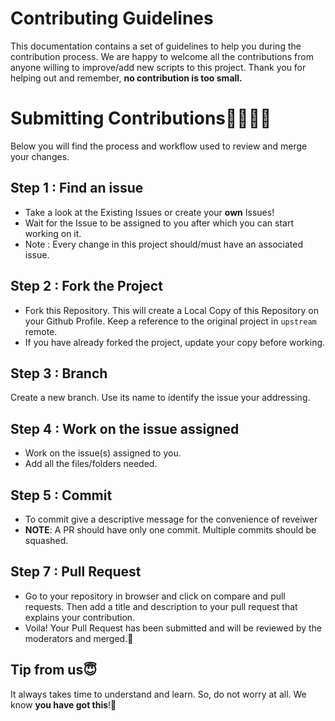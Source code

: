 # Contributing Guidelines

This documentation contains a set of guidelines to help you during the contribution process. 
We are happy to welcome all the contributions from anyone willing to improve/add new scripts to this project. Thank you for helping out and remember,
**no contribution is too small.**

# Submitting Contributions👩‍💻👨‍💻
Below you will find the process and workflow used to review and merge your changes.
## Step 1 : Find an issue
- Take a look at the Existing Issues or create your **own** Issues!
- Wait for the Issue to be assigned to you after which you can start working on it.
- Note : Every change in this project should/must have an associated issue.

## Step 2 : Fork the Project
- Fork this Repository. This will create a Local Copy of this Repository on your Github Profile. Keep a reference to the original project in `upstream` remote.
- If you have already forked the project, update your copy before working.

## Step 3 : Branch
Create a new branch. Use its name to identify the issue your addressing.

## Step 4 : Work on the issue assigned
- Work on the issue(s) assigned to you. 
- Add all the files/folders needed.

## Step 5 : Commit
- To commit give a descriptive message for the convenience of reveiwer
- **NOTE**: A PR should have only one commit. Multiple commits should be squashed.

## Step 7 : Pull Request
- Go to your repository in browser and click on compare and pull requests. Then add a title and description to your pull request that explains your contribution.
- Voila! Your Pull Request has been submitted and will be reviewed by the moderators and merged.🥳

## Tip from us😇
It always takes time to understand and learn. So, do not worry at all. We know **you have got this**!💪
